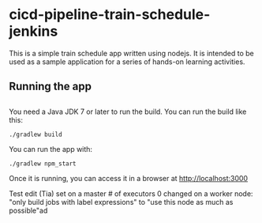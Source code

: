 # cicd-pipeline-train-schedule-jenkins

This is a simple train schedule app written using nodejs. It is intended to be used as a sample application for a series of hands-on learning activities.

##
## Running the app
##

You need a Java JDK 7 or later to run the build. You can run the build like this:

    ./gradlew build

You can run the app with:

    ./gradlew npm_start

Once it is running, you can access it in a browser at [http://localhost:3000](http://localhost:3000)

Test edit (Tia)
set on a master # of executors 0
changed on a worker node: "only build jobs with label expressions" to "use this node as much as possible"ad
